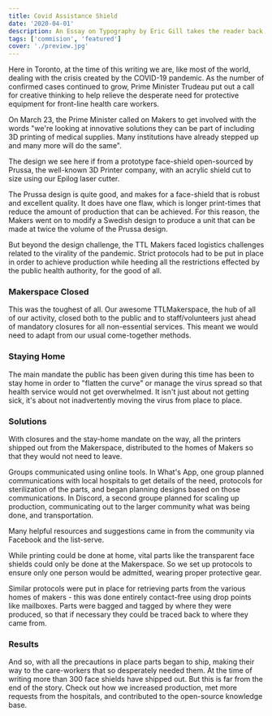 ```yaml
---
title: Covid Assistance Shield
date: '2020-04-01'
description: An Essay on Typography by Eric Gill takes the reader back to the year 1930. The year when a conflict between two worlds came to its term. The machines of the industrial world finally took over the handicrafts.
tags: ['commision', 'featured']
cover: './preview.jpg'
---
```


Here in Toronto, at the time of this writing we are, like most of the world, dealing with the crisis created by the COVID-19 pandemic. As the number of confirmed cases continued to grow, Prime Minister Trudeau put out a call for creative thinking to help relieve the desperate need for protective equipment for front-line health care workers.

On March 23, the Prime Minister called on Makers to get involved with the words "we're looking at innovative solutions they can be part of including 3D printing of medical supplies. Many institutions have already stepped up and many more will do the same".

The design we see here if from a prototype face-shield open-sourced by Prussa, the well-known 3D Printer company, with an acrylic shield cut to size using our Epilog laser cutter.

The Prussa design is quite good, and makes for a face-shield that is robust and excellent quality. It does have one flaw, which is longer print-times that reduce the amount of production that can be achieved. For this reason, the Makers went on to modify a Swedish design to produce a unit that can be made at twice the volume of the Prussa design.

But beyond the design challenge, the TTL Makers faced logistics challenges related to the virality of the pandemic. Strict protocols had to be put in place in order to achieve production while heeding all the restrictions effected by the public health authority, for the good of all.

### Makerspace Closed

This was the toughest of all. Our awesome TTLMakerspace, the hub of all of our activity, closed both to the public and to staff/volunteers just ahead of mandatory closures for all non-essential services. This meant we would need to adapt from our usual come-together methods.

### Staying Home

The main mandate the public has been given during this time has been to stay home in order to "flatten the curve" or manage the virus spread so that health service would not get overwhelmed. It isn't just about not getting sick, it's about not inadvertently moving the virus from place to place.

### Solutions

With closures and the stay-home mandate on the way, all the printers shipped out from the Makerspace, distributed to the homes of Makers so that they would not need to leave.

Groups communicated using online tools. In What's App, one group planned communications with local hospitals to get details of the need, protocols for sterilization of the parts, and began planning designs based on those communications. In Discord, a second groupe planned for scaling up production, communicating out to the larger community what was being done, and transportation.

Many helpful resources and suggestions came in from the community via Facebook and the list-serve.

While printing could be done at home, vital parts like the transparent face shields could only be done at the Makerspace. So we set up protocols to ensure only one person would be admitted, wearing proper protective gear.

Similar protocols were put in place for retrieving parts from the various homes of makers - this was done entirely contact-free using drop points like mailboxes. Parts were bagged and tagged by where they were produced, so that if necessary they could be traced back to where they came from.

### Results

And so, with all the precautions in place parts began to ship, making their way to the care-workers that so desperately needed them. At the time of writing more than 300 face shields have shipped out. But this is far from the end of the story. Check out how we increased production, met more requests from the hospitals, and contributed to the open-source knowledge base.
